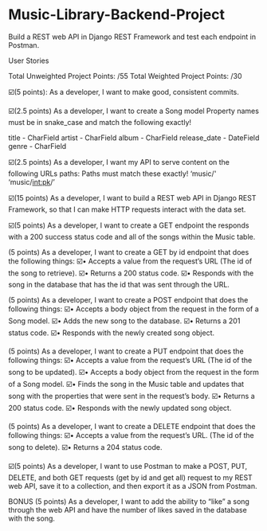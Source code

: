 # Music-Library-Backend-Project
Build a REST web API in Django REST Framework and test each endpoint in Postman.

User Stories

Total Unweighted Project Points: /55
Total Weighted Project Points: /30

☑️(5 points): As a developer, I want to make good, consistent commits.  

☑️(2.5 points) As a developer, I want to create a Song model 
Property names must be in snake_case and match the following exactly!

title - CharField 
artist - CharField 
album - CharField 
release_date - DateField 
genre - CharField 

☑️(2.5 points) As a developer, I want my API to serve content on the following URLs paths: 
Paths must match these exactly! 
‘music/' 
‘music/<int:pk>/’ 

☑️(15 points) As a developer, I want to build a REST web API in Django REST Framework, so that I can make HTTP requests interact with the data set.  

☑️(5 points) As a developer, I want to create a GET endpoint the responds with a 200 success status code and all of the songs within the Music table. 

(5 points) As a developer, I want to create a GET by id endpoint that does the following things: 
☑️• Accepts a value from the request’s URL (The id of the song to retrieve). 
☑️• Returns a 200 status code. 
☑️• Responds with the song in the database that has the id that was sent through the URL. 

(5 points) As a developer, I want to create a POST endpoint that does the following things: 
☑️• Accepts a body object from the request in the form of a Song model. 
☑️• Adds the new song to the database. 
☑️• Returns a 201 status code. 
☑️• Responds with the newly created song object. 

(5 points) As a developer, I want to create a PUT endpoint that does the following things: 
☑️• Accepts a value from the request’s URL (The id of the song to be updated). 
☑️• Accepts a body object from the request in the form of a Song model. 
☑️• Finds the song in the Music table and updates that song with the properties that were sent in the request’s body. 
☑️• Returns a 200 status code. 
☑️• Responds with the newly updated song object. 

(5 points) As a developer, I want to create a DELETE endpoint that does the following things: 
☑️• Accepts a value from the request’s URL. (The id of the song to delete).
☑️• Returns a 204 status code. 

☑️(5 points) As a developer, I want to use Postman to make a POST, PUT, DELETE, and both GET requests (get by id and get all) request to my REST web API, save it to a collection, and then export it as a JSON from Postman.  

BONUS 
(5 points) As a developer, I want to add the ability to “like” a song through the web API and have the number of likes saved in the database with the song.
